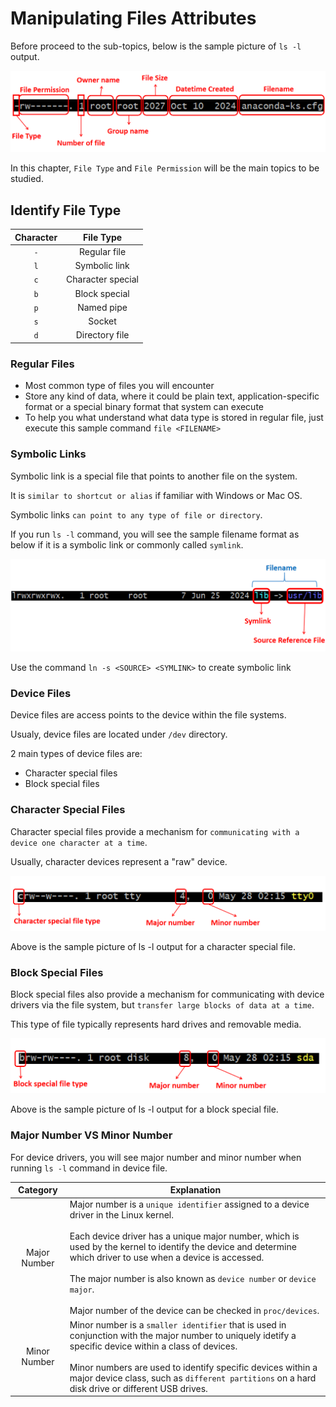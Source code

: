 # Manipulating Files Attributes

Before proceed to the sub-topics, below is the sample picture of `ls -l` output.

<img src="images/ls-l_cmd_sample_output.png" alt="Samput output of ls -l command">

In this chapter, `File Type` and `File Permission` will be the main topics to be studied.

## Identify File Type

| Character | File Type |
|:---:|:---:|
|`-`| Regular file |
| `l` | Symbolic link |
| `c` | Character special |
| `b` | Block special |
| `p` | Named pipe |
| `s` | Socket |
| `d` | Directory file |

### Regular Files

- Most common type of files you will encounter
- Store any kind of data, where it could be plain text, application-specific format or a special binary format that system can execute
- To help you what understand what data type is stored in regular file, just execute this sample command `file <FILENAME>`

### Symbolic Links

Symbolic link is a special file that points to another file on the system. 

It is `similar to shortcut or alias` if familiar with Windows or Mac OS.

Symbolic links `can point to any type of file or directory`.

If you run `ls -l` command, you will see the sample filename format as below if it is a symbolic link or commonly called `symlink`.

<img src="images/ls-l_symlink_output.png" alt="ls -l output for a symbolic link">

<br>

Use the command `ln -s <SOURCE> <SYMLINK>` to create symbolic link

### Device Files

Device files are access points to the device within the file systems.

Usualy, device files are located under `/dev` directory.

2 main types of device files are:
- Character special files
- Block special files

### Character Special Files

Character special files provide a mechanism for `communicating with a device one character at a time`. 

Usually, character devices represent a "raw" device.

<img src="images/ls-l_character_special_output.png" alt="ls -l output for a character special file">

Above is the sample picture of ls -l output for a character special file.

### Block Special Files

Block special files also provide a mechanism for communicating with device drivers via the file system, but `transfer large blocks of data at a time`.

This type of file typically represents hard drives and removable media.

<img src="images/ls-l_block_special_output.png" alt="ls -l output for a block special file">

Above is the sample picture of ls -l output for a block special file.

### Major Number VS Minor Number

For device drivers, you will see major number and minor number when running `ls -l` command in device file.

| Category | Explanation |
|:---:|---|
| Major Number | Major number is a `unique identifier` assigned to a device driver in the Linux kernel. <br><br> Each device driver has a unique major number, which is used by the kernel to identify the device and determine which driver to use when a device is accessed. <br><br> The major number is also known as `device number` or `device major`. <br><br> Major number of the device can be checked in `proc/devices`. |
| Minor Number | Minor number is a `smaller identifier` that is used in conjunction with the major number to uniquely idetify a specific device within a class of devices. <br><br> Minor numbers are used to identify specific devices within a major device class, such as `different partitions` on a hard disk drive or different USB drives. |

